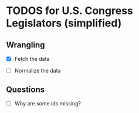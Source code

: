 TODOS for U.S. Congress Legislators (simplified)
==============================


## Wrangling

- [x] Fetch the data
- [ ] Normalize the data


## Questions

- [ ] Why are some ids missing?
